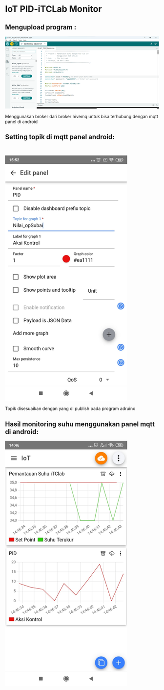 
# IoT PID-iTCLab Monitor

## Mengupload program  :

<p>
  <img src="https://github.com/subaaaiii/Mikrokontroller/blob/main/IoT%20PID-iTCLab%20Monitor/program.png" alt="" class="img-responsive" width="700">
</p>
<p>Menggunakan broker dari broker hivemq untuk bisa terhubung dengan mqtt panel di android</p>

## Setting topik di mqtt panel android:

<p>
  <img src="https://github.com/subaaaiii/Mikrokontroller/blob/main/IoT%20PID-iTCLab%20Monitor/topik1.jpg" alt="" class="img-responsive" width="400">
</p>
<p>
  <img src="https://github.com/subaaaiii/Mikrokontroller/blob/main/IoT%20PID-iTCLab%20Monitor/topik2.jpg" alt="" class="img-responsive" width="400">
</p>
<p>Topik disesuaikan dengan yang di publish pada program adruino</p>

## Hasil monitoring suhu menggunakan panel mqtt di android:

<p>
  <img src="https://github.com/subaaaiii/Mikrokontroller/blob/main/IoT%20PID-iTCLab%20Monitor/hasil.jpg" alt="" class="img-responsive" width="400">
</p>


